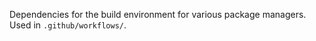 Dependencies for the build environment for various package managers. Used in
`.github/workflows/`.

